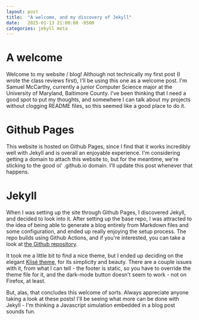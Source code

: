 ```yaml
---
layout: post
title:  "A welcome, and my discovery of Jekyll"
date:   2025-01-13 21:00:00 -0500
categories: jekyll meta
---
```


# A welcome

Welcome to my website / blog! Although not technically my first post (I wrote the class reviews first), I'll be using this one as a welcome post. I'm Samuel McCarthy, currently a junior Computer Science major at the University of Maryland, Baltimore County. I've been thinking that I need a good spot to put my thoughts, and somewhere I can talk about my projects without clogging README files, so this seemed like a good place to do it.

# Github Pages

This website is hosted on Github Pages, since I find that it works incredibly well with Jekyll and is overall an enjoyable experience. I'm considering getting a domain to attach this website to, but for the meantime, we're sticking to the good ol' .github.io domain. I'll update this post whenever that happens.

# Jekyll

When I was setting up the site through Github Pages, I discovered Jekyll, and decided to look into it. After setting up the base repo, I was attracted to the idea of being able to generate a blog entirely from Markdown files and some configuration, and ended up really enjoying the setup process. The repo builds using Github Actions, and if you're interested, you can take a look at [the Github repository](https://github.com/sam-mccarthy/sam-mccarthy.github.io/).

It took me a little bit to find a nice theme, but I ended up deciding on the elegant [Klisé theme](https://github.com/piharpi/jekyll-klise), for its simplicity and beauty. There are a couple issues with it, from what I can tell - the footer is static, so you have to override the theme file for it, and the dark-mode button doesn't seem to work - not on Firefox, at least.

But, alas, that concludes this welcome of sorts. Always appreciate anyone taking a look at these posts! I'll be seeing what more can be done with Jekyll - I'm thinking a Javascript simulation embedded in a blog post sounds fun.